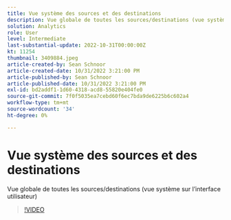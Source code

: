 ```yaml
---
title: Vue système des sources et des destinations
description: Vue globale de toutes les sources/destinations (vue système sur l’interface utilisateur)
solution: Analytics
role: User
level: Intermediate
last-substantial-update: 2022-10-31T00:00:00Z
kt: 11254
thumbnail: 3409884.jpeg
article-created-by: Sean Schnoor
article-created-date: 10/31/2022 3:21:00 PM
article-published-by: Sean Schnoor
article-published-date: 10/31/2022 3:21:00 PM
exl-id: bd2addf1-1d60-4318-acd8-55820e404fe0
source-git-commit: 7f0f5035ea7cebd60f6ec7bda9de6225b6c602a4
workflow-type: tm+mt
source-wordcount: '34'
ht-degree: 0%

---
```


# Vue système des sources et des destinations

Vue globale de toutes les sources/destinations (vue système sur l’interface utilisateur)

>[!VIDEO](https://video.tv.adobe.com/v/3409884/?quality=12&learn=on)
